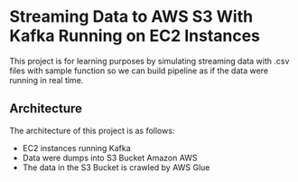 # Streaming Data to AWS S3 With Kafka Running on EC2 Instances

This project is for learning purposes by simulating streaming data with .csv files with sample function so we can build pipeline as if the data were running in real time.

## Architecture

The architecture of this project is as follows:

- EC2 instances running Kafka
- Data were dumps into S3 Bucket Amazon AWS
- The data in the S3 Bucket is crawled by AWS Glue
